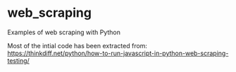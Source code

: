 # web_scraping
Examples of web scraping with Python

Most of the intial code has been extracted from:
https://thinkdiff.net/python/how-to-run-javascript-in-python-web-scraping-testing/
